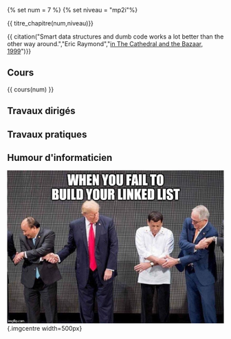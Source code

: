 
{% set num = 7 %}
{% set niveau = "mp2i"%}

{{ titre_chapitre(num,niveau)}}

{{ citation("Smart data structures and dumb code works a lot better than the other way around.","Eric Raymond","[in The Cathedral and the Bazaar, 1999](https://en.wikipedia.org/wiki/The_Cathedral_and_the_Bazaar)")}}

## Cours

{{ cours(num) }}


## Travaux dirigés

## Travaux pratiques

## Humour d'informaticien
![linked](./Images/C7/humor.jpg){.imgcentre width=500px}